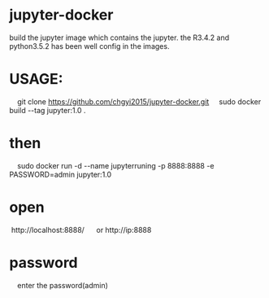 # jupyter-docker
build the jupyter image which contains the jupyter. the R3.4.2 and python3.5.2 has been well config in the images.
# USAGE:
    git clone https://github.com/chgyi2015/jupyter-docker.git
    sudo docker build --tag jupyter:1.0 .
# then 
    sudo docker run -d --name jupyterruning -p 8888:8888 -e PASSWORD=admin jupyter:1.0   
# open 
    http://localhost:8888/      or http://ip:8888 
# password
    enter the password(admin) 

